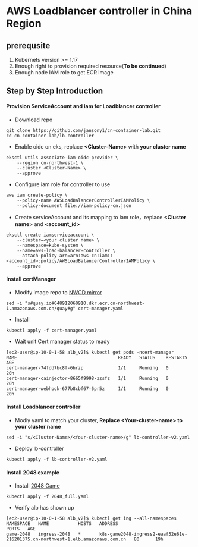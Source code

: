 # AWS Loadblancer controller in China Region

## prerequsite

1. Kubernets version >= 1.17
2. Enough right to provision required resource(**To be continued**)
3. Enough node IAM role to get ECR image 

## Step by Step Introduction

#### Provision ServiceAccount and iam for Loadblancer controller

* Download repo

```
git clone https://github.com/jansony1/cn-container-lab.git
cd cn-container-lab/lb-controller
```

* Enable oidc on eks, replace **\<Cluster-Name>** with **your cluster name**

```
eksctl utils associate-iam-oidc-provider \
    --region cn-northwest-1 \
    --cluster <Cluster-Name> \
    --approve
```

* Configure  iam role for controller to use

```
aws iam create-policy \
    --policy-name AWSLoadBalancerControllerIAMPolicy \
    --policy-document file://iam-policy-cn.json
```

* Create serviceAccount and its mapping to iam role，replace **\<Cluster name>** and **<account_id>**

```
eksctl create iamserviceaccount \
	--cluster=<your cluster name> \
	--namespace=kube-system \
	--name=aws-load-balancer-controller \
	--attach-policy-arn=arn:aws-cn:iam::<account_id>:policy/AWSLoadBalancerControllerIAMPolicy \
	--approve
```

#### Install certManager

* Modify image repo to [NWCD mirror](https://github.com/nwcdlabs/container-mirror)

```
sed -i "s#quay.io#048912060910.dkr.ecr.cn-northwest-1.amazonaws.com.cn/quay#g" cert-manager.yaml
```

* Install 

```
kubectl apply -f cert-manager.yaml
```

* Wait unit Cert manager status  to ready

```
[ec2-user@ip-10-0-1-58 alb_v2]$ kubectl get pods -ncert-manager
NAME                                      READY   STATUS    RESTARTS   AGE
cert-manager-74fdd7bc8f-6hrzp             1/1     Running   0          20h
cert-manager-cainjector-8665f9998-zzsfz   1/1     Running   0          20h
cert-manager-webhook-677b8cbf67-6pr5z     1/1     Running   0          20h
```

#### Install  Loadblancer controller

* Modiy yaml to match your cluster, **Replace \<Your-cluster-name> to your cluster name** 

```
sed -i "s/<Cluster-Name>/<Your-cluster-name>/g" lb-controller-v2.yaml
```

* Deploy lb-controller

```
kubectl apply -f lb-controller-v2.yaml
```

#### Install  2048 example

* Install [2048 Game](https://docs.amazonaws.cn/en_us/eks/latest/userguide/alb-ingress.html)

```
kubectl apply -f 2048_full.yaml
```

* Verify alb has shown up 

```
[ec2-user@ip-10-0-1-58 alb_v2]$ kubectl get ing --all-namespaces
NAMESPACE   NAME           HOSTS   ADDRESS                                                                          PORTS   AGE
game-2048   ingress-2048   *       k8s-game2048-ingress2-eaaf52e61e-216201375.cn-northwest-1.elb.amazonaws.com.cn   80      19h
```









